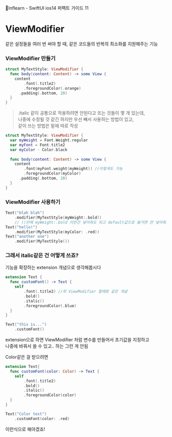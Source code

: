 📍Inflearn - SwiftUI ios14 퍼펙트 가이드 11

# ViewModifier

같은 설정들을 여러 번 써야 할 때, 같은 코드들의 반복의 최소화를 지원해주는 기능

### ViewModifier 만들기

```swift
struct MyTextStyle: ViewModifier {
  func body(content: Content) -> some View {
    content
    	.font(.title2)
    	.foregroundColor(.orange)
      .padding(.bottom, 20)
  }
}
```

> .italic 같이 공통으로 적용하려면 안된다고 뜨는 것들이 몇 개 있는데,  
> 나중에 수정될 것 같긴 하지만 우선 빼서 사용하는 방법이 있고,  
> 같이 쓰는 방법은 밑에 따로 작성

```swift
struct MyTextStyle: ViewModifier {
  var myWeight = Font.Weight.regular
  var myFont = Font.title2
  var myColor - Color.black
  
  func body(content: Content) -> some View {
    content
    	.font(myFont.weight(myWeight)) //이렇게도 가능
    	.foregroundColor(myColor)
      .padding(.bottom, 20)
  }
}
```



### ViewModifier 사용하기

```swift
Text("blah blah")
	.modifier(MyTextStyle(myWeight:.bold))
	// ()안에 myWeight:.bold 이런건 넣어줘도 되고 default값으로 쓸거면 안 넣어줘도 되고
Text("hello!")
	.modifier(MyTextStyle(myColor: .red))
Text("another one")
	.modifier(MyTextStyle())
```



### 그래서 italic같은 건 어떻게 쓰죠?

기능을 확장하는 extension 개념으로 생각해봅시다

```swift
extension Text {
  func customFont() -> Text {
    self
    	.font(.title2) //위 ViewModifier 할때랑 같은 개념
    	.bold()
    	.italic()
    	.foregroundColor(.blue)
  }
}
```

```swift
Text("this is...")
	.customFont()
```

extension으로 하면 ViewModifier 처럼 변수를 만들어서 초기값을 지정하고  
나중에 바꿔서 쓸 수 있고.. 하는 그런 게 안됨

Color같은 걸 받으려면

```swift
extension Text{
  func customFont(color: Color) -> Text {
    self
    	.font(.title2)
    	.bold()
    	.italic()
    	.foregroundColor(color)
  }
}
```

```swift
Text("Color text")
	.customFont(color: .red)
```

이런식으로 해야겠죠!

